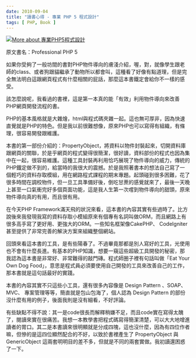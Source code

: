 ```yaml
---
date: 2010-09-04
title: "讀書心得 - 專業 PHP 5 程式設計"
tags: [ PHP, Book ]
---
```


<a href="http://www.anobii.com/books/%E5%B0%88%E6%A5%ADPHP5%E7%A8%8B%E5%BC%8F%E8%A8%AD%E8%A8%88/9789864218301/0107371af47c0ceaa7/" title="More about 專業PHP5程式設計"><img alt="More about 專業PHP5程式設計" src="http://image.anobii.com/anobi/image_book.php?type=4&amp;item_id=0107371af47c0ceaa7&amp;time=0" title="More about 專業PHP5程式設計" class="left" /></a>

原文書名：Professional PHP 5

如果你受夠了一般坊間的書對PHP物件導向的膚淺介紹，喔，對，就像學生跟老師的class、或者狗跟貓繼承了動物所以都會叫，這種看了好像有點道理，但是完全無法明白這跟網頁程式有什麼相關的屁話，那麼這本書鐵定會給你不一樣的感受。

該怎麼說呢，我看過的書裡，這是第一本真的能「有效」利用物件導向來改善PHP網頁開發流程的書。



PHP的基本風格就是大雜燴，html與程式碼夾雜一起。這也無可厚非，因為快速直覺就是PHP的特色。但是我以前很難想像，原來PHP也可以寫得有組織，有條理，很容易開發跟維護。

本書的第一部份介紹的：PropertyObject，將資料以物件封裝起來，切開資料庫跟網頁的關聯，於是乎網頁的程式變得很簡潔，很好讀，資料部份的程式也因為集中在一起，很容易維護。這種工具封裝再利用恰巧展現了物件導向的威力，傳統的PHP鐵定做不到的，給當時的我很大的震撼。於是我照著書本的想法自己寫了一個輕巧的資料存取模組，用在網路程式課程的期末專題。起頭碰到很多困難，花了很多時間在調校物件，但一旦工具準備好後，倒吃甘蔗的感覺就來了，最後一天晚上甚至一口氣衝完好多個頁面功能，這是我人生第一次嚐到物件導向的甜頭，原來物件導向真的有用，而且很有用。

在今天PHP Framework滿天飛的狀況來看，這本書的內容其實有些過時了。比方說後來我發現我寫的資料存取小模組原來有個專有名詞叫做ORM，而且網路上有很多高手寫了更好用、更強大的ORM。一些知名框架像CakePHP、 CodeIgniter甚至提供了非常完善的解決方案來組織整個網站。

回頭來看這本書的工具，是有些陽春了。不過畢竟那都是別人寫好的工具，光使用也不會有什麼長進。有基本的PHP知識，想要一窺這些超級工具開發的秘密，那我認為這本書是非常好、非常難得的敲門磚。程式師圈子裡有句話叫做「Eat Your Own Dog Food」，意思是程式員必須要使用自己開發的工具來改善自己的工作，那本書就是這句話最好的實踐。

本書的內容其實不只這些小工具，還有很多內容像是 Design Pattern 、SOAP、MVC、 專案管理等等，簡直就是包山包海了，個人認為 Design Pattern 的部份沒什麼有用的例子，後面我則是沒有細看，不好評論。

有些缺點不得不說：其一是code很長而解釋稍嫌不足，而且code實在寫得太醜了，閱讀來實在很痛苦。我想一本教學書把程式碼寫得簡潔清楚，可以大大地增進讀者的胃口。其二是本書讀來很明顯就是分成四塊，這也沒什麼，因為有四位作者嘛，但慘的是這四位顯然配合的不好，以致於書裡產生了 PropertyObject 與 GenericObject 這兩套明明目的差不多，但就是不同的兩套實做。我初讀還困惑了一下。
